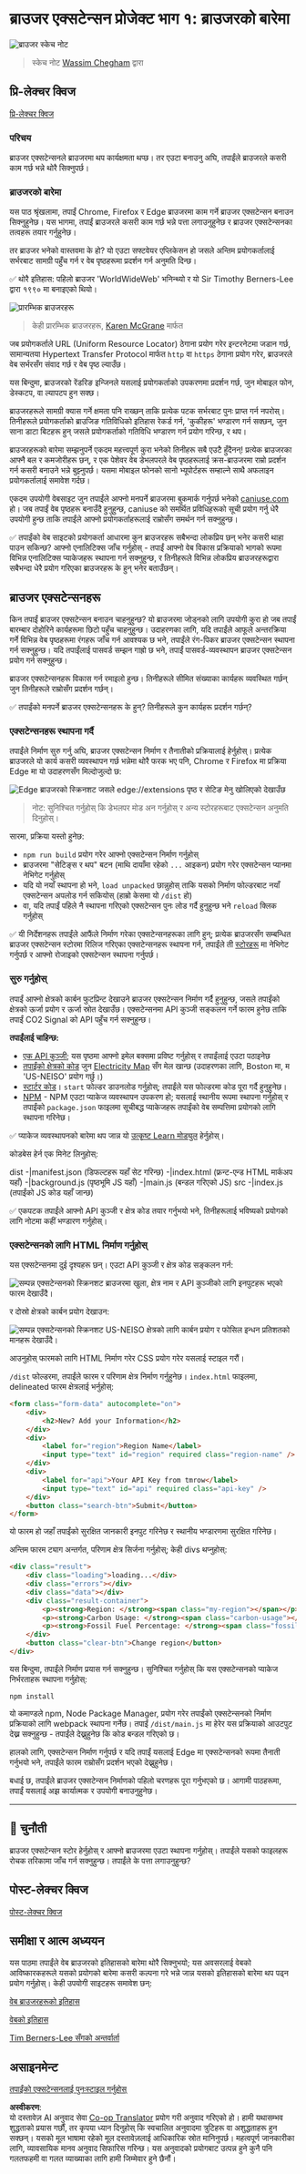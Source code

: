 <!--
CO_OP_TRANSLATOR_METADATA:
{
  "original_hash": "0bb55e0b98600afab801eea115228873",
  "translation_date": "2025-08-25T23:39:32+00:00",
  "source_file": "5-browser-extension/1-about-browsers/README.md",
  "language_code": "ne"
}
-->
# ब्राउजर एक्सटेन्सन प्रोजेक्ट भाग १: ब्राउजरको बारेमा

![ब्राउजर स्केच नोट](../../../../translated_images/browser.60317c9be8b7f84adce43e30bff8d47a1ae15793beab762317b2bc6b74337c1a.ne.jpg)
> स्केच नोट [Wassim Chegham](https://dev.to/wassimchegham/ever-wondered-what-happens-when-you-type-in-a-url-in-an-address-bar-in-a-browser-3dob) द्वारा

## प्रि-लेक्चर क्विज

[प्रि-लेक्चर क्विज](https://ashy-river-0debb7803.1.azurestaticapps.net/quiz/23)

### परिचय

ब्राउजर एक्सटेन्सनले ब्राउजरमा थप कार्यक्षमता थप्छ। तर एउटा बनाउनु अघि, तपाईंले ब्राउजरले कसरी काम गर्छ भन्ने थोरै सिक्नुपर्छ।

### ब्राउजरको बारेमा

यस पाठ श्रृंखलामा, तपाईं Chrome, Firefox र Edge ब्राउजरमा काम गर्ने ब्राउजर एक्सटेन्सन बनाउन सिक्नुहुनेछ। यस भागमा, तपाईं ब्राउजरले कसरी काम गर्छ भन्ने पत्ता लगाउनुहुनेछ र ब्राउजर एक्सटेन्सनका तत्वहरू तयार गर्नुहुनेछ।

तर ब्राउजर भनेको वास्तवमा के हो? यो एउटा सफ्टवेयर एप्लिकेसन हो जसले अन्तिम प्रयोगकर्तालाई सर्भरबाट सामग्री पहुँच गर्न र वेब पृष्ठहरूमा प्रदर्शन गर्न अनुमति दिन्छ।

✅ थोरै इतिहास: पहिलो ब्राउजर 'WorldWideWeb' भनिन्थ्यो र यो Sir Timothy Berners-Lee द्वारा १९९० मा बनाइएको थियो।

![प्रारम्भिक ब्राउजरहरू](../../../../translated_images/earlybrowsers.d984b711cdf3a42ddac919d46c4b5ca7232f68ccfbd81395e04e5a64c0015277.ne.jpg)
> केही प्रारम्भिक ब्राउजरहरू, [Karen McGrane](https://www.slideshare.net/KMcGrane/week-4-ixd-history-personal-computing) मार्फत

जब प्रयोगकर्ताले URL (Uniform Resource Locator) ठेगाना प्रयोग गरेर इन्टरनेटमा जडान गर्छ, सामान्यतया Hypertext Transfer Protocol मार्फत `http` वा `https` ठेगाना प्रयोग गरेर, ब्राउजरले वेब सर्भरसँग संवाद गर्छ र वेब पृष्ठ ल्याउँछ।

यस बिन्दुमा, ब्राउजरको रेंडरिङ इन्जिनले यसलाई प्रयोगकर्ताको उपकरणमा प्रदर्शन गर्छ, जुन मोबाइल फोन, डेस्कटप, वा ल्यापटप हुन सक्छ।

ब्राउजरहरूले सामग्री क्यास गर्ने क्षमता पनि राख्छन् ताकि प्रत्येक पटक सर्भरबाट पुनः प्राप्त गर्न नपरोस्। तिनीहरूले प्रयोगकर्ताको ब्राउजिङ गतिविधिको इतिहास रेकर्ड गर्न, 'कुकीहरू' भण्डारण गर्न सक्छन्, जुन साना डाटा बिटहरू हुन् जसले प्रयोगकर्ताको गतिविधि भण्डारण गर्न प्रयोग गरिन्छ, र थप।

ब्राउजरहरूको बारेमा सम्झनुपर्ने एकदम महत्त्वपूर्ण कुरा भनेको तिनीहरू सबै एउटै हुँदैनन्! प्रत्येक ब्राउजरका आफ्नै बल र कमजोरीहरू छन्, र एक पेशेवर वेब डेभलपरले वेब पृष्ठहरूलाई क्रस-ब्राउजरमा राम्रो प्रदर्शन गर्न कसरी बनाउने भन्ने बुझ्नुपर्छ। यसमा मोबाइल फोनको सानो भ्यूपोर्टहरू सम्हाल्ने साथै अफलाइन प्रयोगकर्तालाई समावेश गर्दछ।

एकदम उपयोगी वेबसाइट जुन तपाईंले आफ्नो मनपर्ने ब्राउजरमा बुकमार्क गर्नुपर्छ भनेको [caniuse.com](https://www.caniuse.com) हो। जब तपाईं वेब पृष्ठहरू बनाउँदै हुनुहुन्छ, caniuse को समर्थित प्रविधिहरूको सूची प्रयोग गर्नु धेरै उपयोगी हुन्छ ताकि तपाईंले आफ्नो प्रयोगकर्ताहरूलाई राम्रोसँग समर्थन गर्न सक्नुहुन्छ।

✅ तपाईंको वेब साइटको प्रयोगकर्ता आधारमा कुन ब्राउजरहरू सबैभन्दा लोकप्रिय छन् भनेर कसरी थाहा पाउन सकिन्छ? आफ्नो एनालिटिक्स जाँच गर्नुहोस् - तपाईं आफ्नो वेब विकास प्रक्रियाको भागको रूपमा विभिन्न एनालिटिक्स प्याकेजहरू स्थापना गर्न सक्नुहुन्छ, र तिनीहरूले विभिन्न लोकप्रिय ब्राउजरहरूद्वारा सबैभन्दा धेरै प्रयोग गरिएका ब्राउजरहरू के हुन् भनेर बताउँछन्।

## ब्राउजर एक्सटेन्सनहरू

किन तपाईं ब्राउजर एक्सटेन्सन बनाउन चाहनुहुन्छ? यो ब्राउजरमा जोड्नको लागि उपयोगी कुरा हो जब तपाईं बारम्बार दोहोरिने कार्यहरूमा छिटो पहुँच चाहनुहुन्छ। उदाहरणका लागि, यदि तपाईंले आफूले अन्तरक्रिया गर्ने विभिन्न वेब पृष्ठहरूमा रंगहरू जाँच गर्न आवश्यक छ भने, तपाईंले रंग-पिकर ब्राउजर एक्सटेन्सन स्थापना गर्न सक्नुहुन्छ। यदि तपाईंलाई पासवर्ड सम्झन गाह्रो छ भने, तपाईं पासवर्ड-व्यवस्थापन ब्राउजर एक्सटेन्सन प्रयोग गर्न सक्नुहुन्छ।

ब्राउजर एक्सटेन्सनहरू विकास गर्न रमाइलो हुन्छ। तिनीहरूले सीमित संख्याका कार्यहरू व्यवस्थित गर्छन् जुन तिनीहरूले राम्रोसँग प्रदर्शन गर्छन्।

✅ तपाईंको मनपर्ने ब्राउजर एक्सटेन्सनहरू के हुन्? तिनीहरूले कुन कार्यहरू प्रदर्शन गर्छन्?

### एक्सटेन्सनहरू स्थापना गर्दै

तपाईंले निर्माण सुरु गर्नु अघि, ब्राउजर एक्सटेन्सन निर्माण र तैनातीको प्रक्रियालाई हेर्नुहोस्। प्रत्येक ब्राउजरले यो कार्य कसरी व्यवस्थापन गर्छ भन्नेमा थोरै फरक भए पनि, Chrome र Firefox मा प्रक्रिया Edge मा यो उदाहरणसँग मिल्दोजुल्दो छ:

![Edge ब्राउजरको स्क्रिनशट जसले edge://extensions पृष्ठ र सेटिङ मेनु खोलिएको देखाउँछ](../../../../translated_images/install-on-edge.d68781acaf0b3d3dada8b7507cde7a64bf74b7040d9818baaa9070668e819f90.ne.png)

> नोट: सुनिश्चित गर्नुहोस् कि डेभलपर मोड अन गर्नुहोस् र अन्य स्टोरहरूबाट एक्सटेन्सन अनुमति दिनुहोस्।

सारमा, प्रक्रिया यस्तो हुनेछ:

- `npm run build` प्रयोग गरेर आफ्नो एक्सटेन्सन निर्माण गर्नुहोस् 
- ब्राउजरमा "सेटिङ्स र थप" बटन (माथि दायाँमा रहेको `...` आइकन) प्रयोग गरेर एक्सटेन्सन प्यानमा नेभिगेट गर्नुहोस्
- यदि यो नयाँ स्थापना हो भने, `load unpacked` छान्नुहोस् ताकि यसको निर्माण फोल्डरबाट नयाँ एक्सटेन्सन अपलोड गर्न सकियोस् (हाम्रो केसमा यो `/dist` हो) 
- वा, यदि तपाईं पहिले नै स्थापना गरिएको एक्सटेन्सन पुनः लोड गर्दै हुनुहुन्छ भने `reload` क्लिक गर्नुहोस्

✅ यी निर्देशनहरू तपाईंले आफैंले निर्माण गरेका एक्सटेन्सनहरूका लागि हुन्; प्रत्येक ब्राउजरसँग सम्बन्धित ब्राउजर एक्सटेन्सन स्टोरमा रिलिज गरिएका एक्सटेन्सनहरू स्थापना गर्न, तपाईंले ती [स्टोरहरू](https://microsoftedge.microsoft.com/addons/Microsoft-Edge-Extensions-Home) मा नेभिगेट गर्नुपर्छ र आफ्नो रोजाइको एक्सटेन्सन स्थापना गर्नुपर्छ।

### सुरु गर्नुहोस्

तपाईं आफ्नो क्षेत्रको कार्बन फुटप्रिन्ट देखाउने ब्राउजर एक्सटेन्सन निर्माण गर्दै हुनुहुन्छ, जसले तपाईंको क्षेत्रको ऊर्जा प्रयोग र ऊर्जा स्रोत देखाउँछ। एक्सटेन्सनमा API कुञ्जी सङ्कलन गर्ने फारम हुनेछ ताकि तपाईं CO2 Signal को API पहुँच गर्न सक्नुहुन्छ।

**तपाईंलाई चाहिन्छ:**

- [एक API कुञ्जी](https://www.co2signal.com/); यस पृष्ठमा आफ्नो इमेल बक्समा प्रविष्ट गर्नुहोस् र तपाईंलाई एउटा पठाइनेछ
- [तपाईंको क्षेत्रको कोड](http://api.electricitymap.org/v3/zones) जुन [Electricity Map](https://www.electricitymap.org/map) सँग मेल खान्छ (उदाहरणका लागि, Boston मा, म 'US-NEISO' प्रयोग गर्छु।)
- [स्टार्टर कोड](../../../../5-browser-extension/start)। `start` फोल्डर डाउनलोड गर्नुहोस्; तपाईंले यस फोल्डरमा कोड पूरा गर्दै हुनुहुनेछ।
- [NPM](https://www.npmjs.com) - NPM एउटा प्याकेज व्यवस्थापन उपकरण हो; यसलाई स्थानीय रूपमा स्थापना गर्नुहोस् र तपाईंको `package.json` फाइलमा सूचीबद्ध प्याकेजहरू तपाईंको वेब सम्पत्तिमा प्रयोगको लागि स्थापना गरिनेछ।

✅ प्याकेज व्यवस्थापनको बारेमा थप जान्न यो [उत्कृष्ट Learn मोड्युल](https://docs.microsoft.com/learn/modules/create-nodejs-project-dependencies/?WT.mc_id=academic-77807-sagibbon) हेर्नुहोस्।

कोडबेस हेर्न एक मिनेट लिनुहोस्:

dist
    -|manifest.json (डिफल्टहरू यहाँ सेट गरिन्छ)
    -|index.html (फ्रन्ट-एन्ड HTML मार्कअप यहाँ)
    -|background.js (पृष्ठभूमि JS यहाँ)
    -|main.js (बन्डल गरिएको JS)
src
    -|index.js (तपाईंको JS कोड यहाँ जान्छ)

✅ एकपटक तपाईंले आफ्नो API कुञ्जी र क्षेत्र कोड तयार गर्नुभयो भने, तिनीहरूलाई भविष्यको प्रयोगको लागि नोटमा कहीं भण्डारण गर्नुहोस्।

### एक्सटेन्सनको लागि HTML निर्माण गर्नुहोस्

यस एक्सटेन्सनमा दुई दृश्यहरू छन्। एउटा API कुञ्जी र क्षेत्र कोड सङ्कलन गर्न:

![सम्पन्न एक्सटेन्सनको स्क्रिनशट ब्राउजरमा खुला, क्षेत्र नाम र API कुञ्जीको लागि इनपुटहरू भएको फारम देखाउँदै।](../../../../translated_images/1.b6da8c1394b07491afeb6b2a8e5aca73ebd3cf478e27bcc9aeabb187e722648e.ne.png)

र दोस्रो क्षेत्रको कार्बन प्रयोग देखाउन:

![सम्पन्न एक्सटेन्सनको स्क्रिनशट US-NEISO क्षेत्रको लागि कार्बन प्रयोग र फोसिल इन्धन प्रतिशतको मानहरू देखाउँदै।](../../../../translated_images/2.1dae52ff0804224692cd648afbf2342955d7afe3b0101b617268130dfb427f55.ne.png)

आउनुहोस् फारमको लागि HTML निर्माण गरेर CSS प्रयोग गरेर यसलाई स्टाइल गरौं।

`/dist` फोल्डरमा, तपाईंले फारम र परिणाम क्षेत्र निर्माण गर्नुहुनेछ। `index.html` फाइलमा, delineated फारम क्षेत्रलाई भर्नुहोस्:

```HTML
<form class="form-data" autocomplete="on">
	<div>
		<h2>New? Add your Information</h2>
	</div>
	<div>
		<label for="region">Region Name</label>
		<input type="text" id="region" required class="region-name" />
	</div>
	<div>
		<label for="api">Your API Key from tmrow</label>
		<input type="text" id="api" required class="api-key" />
	</div>
	<button class="search-btn">Submit</button>
</form>	
```
यो फारम हो जहाँ तपाईंको सुरक्षित जानकारी इनपुट गरिनेछ र स्थानीय भण्डारणमा सुरक्षित गरिनेछ।

अन्तिम फारम ट्याग अन्तर्गत, परिणाम क्षेत्र सिर्जना गर्नुहोस्; केही divs थप्नुहोस्:

```HTML
<div class="result">
	<div class="loading">loading...</div>
	<div class="errors"></div>
	<div class="data"></div>
	<div class="result-container">
		<p><strong>Region: </strong><span class="my-region"></span></p>
		<p><strong>Carbon Usage: </strong><span class="carbon-usage"></span></p>
		<p><strong>Fossil Fuel Percentage: </strong><span class="fossil-fuel"></span></p>
	</div>
	<button class="clear-btn">Change region</button>
</div>
```
यस बिन्दुमा, तपाईंले निर्माण प्रयास गर्न सक्नुहुन्छ। सुनिश्चित गर्नुहोस् कि यस एक्सटेन्सनको प्याकेज निर्भरताहरू स्थापना गर्नुहोस्:

```
npm install
```

यो कमाण्डले npm, Node Package Manager, प्रयोग गरेर तपाईंको एक्सटेन्सनको निर्माण प्रक्रियाको लागि webpack स्थापना गर्नेछ। तपाईं `/dist/main.js` मा हेरेर यस प्रक्रियाको आउटपुट देख्न सक्नुहुन्छ - तपाईंले देख्नुहुनेछ कि कोड बन्डल गरिएको छ।

हालको लागि, एक्सटेन्सन निर्माण गर्नुपर्छ र यदि तपाईं यसलाई Edge मा एक्सटेन्सनको रूपमा तैनाती गर्नुभयो भने, तपाईंले फारम राम्रोसँग प्रदर्शन भएको देख्नुहुनेछ।

बधाई छ, तपाईंले ब्राउजर एक्सटेन्सन निर्माणको पहिलो चरणहरू पूरा गर्नुभएको छ। आगामी पाठहरूमा, तपाईं यसलाई अझ कार्यात्मक र उपयोगी बनाउनुहुनेछ।

---

## 🚀 चुनौती

ब्राउजर एक्सटेन्सन स्टोर हेर्नुहोस् र आफ्नो ब्राउजरमा एउटा स्थापना गर्नुहोस्। तपाईंले यसको फाइलहरू रोचक तरिकामा जाँच गर्न सक्नुहुन्छ। तपाईंले के पत्ता लगाउनुहुन्छ?

## पोस्ट-लेक्चर क्विज

[पोस्ट-लेक्चर क्विज](https://ashy-river-0debb7803.1.azurestaticapps.net/quiz/24)

## समीक्षा र आत्म अध्ययन

यस पाठमा तपाईंले वेब ब्राउजरको इतिहासको बारेमा थोरै सिक्नुभयो; यस अवसरलाई वेबको आविष्कारकहरूले यसको प्रयोगको बारेमा कसरी कल्पना गरे भन्ने जान्न यसको इतिहासको बारेमा थप पढ्न प्रयोग गर्नुहोस्। केही उपयोगी साइटहरू समावेश छन्:

[वेब ब्राउजरहरूको इतिहास](https://www.mozilla.org/firefox/browsers/browser-history/)

[वेबको इतिहास](https://webfoundation.org/about/vision/history-of-the-web/)

[Tim Berners-Lee सँगको अन्तर्वार्ता](https://www.theguardian.com/technology/2019/mar/12/tim-berners-lee-on-30-years-of-the-web-if-we-dream-a-little-we-can-get-the-web-we-want)

## असाइनमेन्ट 

[तपाईंको एक्सटेन्सनलाई पुनःस्टाइल गर्नुहोस्](assignment.md)

**अस्वीकरण**:  
यो दस्तावेज़ AI अनुवाद सेवा [Co-op Translator](https://github.com/Azure/co-op-translator) प्रयोग गरी अनुवाद गरिएको हो। हामी यथासम्भव शुद्धताको प्रयास गर्छौं, तर कृपया ध्यान दिनुहोस् कि स्वचालित अनुवादमा त्रुटिहरू वा अशुद्धताहरू हुन सक्छन्। यसको मूल भाषामा रहेको मूल दस्तावेज़लाई आधिकारिक स्रोत मानिनुपर्छ। महत्वपूर्ण जानकारीका लागि, व्यावसायिक मानव अनुवाद सिफारिस गरिन्छ। यस अनुवादको प्रयोगबाट उत्पन्न हुने कुनै पनि गलतफहमी वा गलत व्याख्याका लागि हामी जिम्मेवार हुने छैनौं।